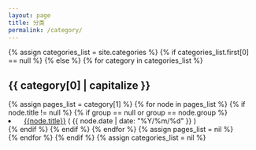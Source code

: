 ```yaml
---
layout: page
title: 分类
permalink: /category/
---
```


<div class="category">
	{% assign categories_list = site.categories %}
	{% if categories_list.first[0] == null %}
	{% else %}
		{% for category in categories_list %}
		<article class="index-post">
			<h2>
				<i class="fa fa-folder-open-o fa-fw"></i>
				{{ category[0] | capitalize }}
			</h2>
			{% assign pages_list = category[1] %}
			{% for node in pages_list %}
				{% if node.title != null %}
					{% if group == null or group == node.group %}
					<li>
						<i class="fa fa-file-o"></i>
						&nbsp;&nbsp;
						<a href="{{node.url}}">{{node.title}}</a>
						<span>( {{ node.date | date: "%Y/%m/%d" }} )</span>
					</li>
					{% endif %}
				{% endif %}
			{% endfor %}
			{% assign pages_list = nil %}
			</article>
		{% endfor %}
	{% endif %}
	{% assign categories_list = nil %}
</div>
